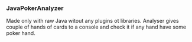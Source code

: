 ### JavaPokerAnalyzer
Made only with raw Java witout any plugins ot libraries. Analyser gives couple of hands of cards to a console and 
check it if any hand have some poker hand.
